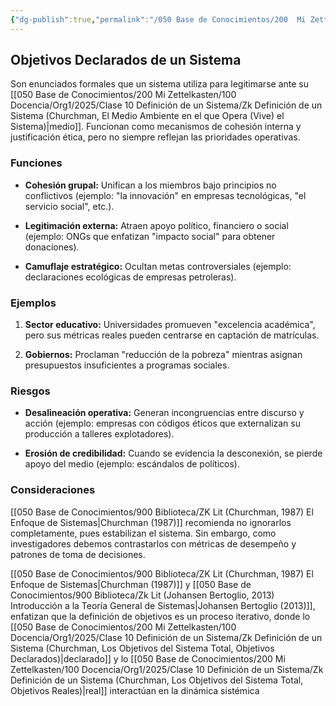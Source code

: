 ```yaml
---
{"dg-publish":true,"permalink":"/050 Base de Conocimientos/200  Mi Zettelkasten/100 Docencia/Org1/2025/Clase 10 Definición de un Sistema/Zk Definición de un Sistema (Churchman, Los Objetivos del Sistema Total, Objetivos Declarados)/","tags":["digitalGarden","churchman"]}
---
```


## Objetivos Declarados de un Sistema

Son enunciados formales que un sistema utiliza para legitimarse ante su [[050 Base de Conocimientos/200  Mi Zettelkasten/100 Docencia/Org1/2025/Clase 10 Definición de un Sistema/Zk Definición de un Sistema (Churchman, El Medio Ambiente en el que Opera (Vive) el Sistema)\|medio]]. Funcionan como mecanismos de cohesión interna y justificación ética, pero no siempre reflejan las prioridades operativas.

### Funciones

- **Cohesión grupal:** Unifican a los miembros bajo principios no conflictivos (ejemplo: "la innovación" en empresas tecnológicas, "el servicio social", etc.).

- **Legitimación externa:** Atraen apoyo político, financiero o social (ejemplo: ONGs que enfatizan "impacto social" para obtener donaciones).

- **Camuflaje estratégico:** Ocultan metas controversiales (ejemplo: declaraciones ecológicas de empresas petroleras).

### Ejemplos

1. **Sector educativo:** Universidades promueven "excelencia académica", pero sus métricas reales pueden centrarse en captación de matrículas.

2. **Gobiernos:** Proclaman "reducción de la pobreza" mientras asignan presupuestos insuficientes a programas sociales.

### Riesgos

- **Desalineación operativa:** Generan incongruencias entre discurso y acción (ejemplo: empresas con códigos éticos que externalizan su producción a talleres explotadores).

- **Erosión de credibilidad:** Cuando se evidencia la desconexión, se pierde apoyo del medio (ejemplo: escándalos de políticos).

### Consideraciones

[[050 Base de Conocimientos/900 Biblioteca/ZK Lit (Churchman, 1987) El Enfoque de Sistemas\|Churchman (1987)]] recomienda no ignorarlos completamente, pues estabilizan el sistema. Sin embargo, como investigadores debemos contrastarlos con métricas de desempeño y patrones de toma de decisiones.

[[050 Base de Conocimientos/900 Biblioteca/ZK Lit (Churchman, 1987) El Enfoque de Sistemas\|Churchman (1987)]] y [[050 Base de Conocimientos/900 Biblioteca/Zk Lit (Johansen Bertoglio, 2013) Introducción a la Teoría General de Sistemas\|Johansen Bertoglio (2013)]], enfatizan que la definición de objetivos es un proceso iterativo, donde lo [[050 Base de Conocimientos/200  Mi Zettelkasten/100 Docencia/Org1/2025/Clase 10 Definición de un Sistema/Zk Definición de un Sistema (Churchman, Los Objetivos del Sistema Total, Objetivos Declarados)\|declarado]] y lo [[050 Base de Conocimientos/200  Mi Zettelkasten/100 Docencia/Org1/2025/Clase 10 Definición de un Sistema/Zk Definición de un Sistema (Churchman, Los Objetivos del Sistema Total, Objetivos Reales)\|real]] interactúan en la dinámica sistémica
